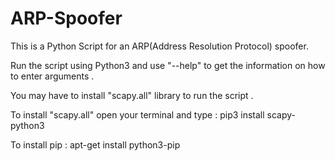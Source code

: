 # ARP-Spoofer

This is a Python Script for an ARP(Address Resolution Protocol) spoofer.

Run the script using Python3 and use "--help" to get the information on how to enter arguments .

You may have to install "scapy.all" library to run the script .

To install "scapy.all" open your terminal and type :
  pip3 install scapy-python3

To install pip :
  apt-get install python3-pip
  
  
